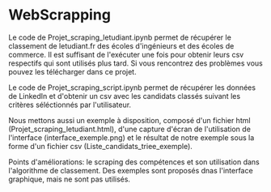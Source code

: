 # WebScrapping

Le code de Projet_scraping_letudiant.ipynb permet de récupérer le classement de letudiant.fr des écoles d'ingénieurs et des écoles de commerce. Il est suffisant de l'exécuter une fois pour obtenir leurs csv respectifs qui sont utilisés plus tard. Si vous rencontrez des problèmes vous pouvez les télécharger dans ce projet.

Le code de Projet_scraping_script.ipynb permet de récupérer les données de LinkedIn et d'obtenir un csv avec les candidats classés suivant les critères séléctionnés par l'utilisateur.

Nous mettons aussi un exemple à disposition, composé d'un fichier html (Projet_scraping_letudiant.html), d'une capture d'écran de l'utilisation de l'interface (interface_exemple.png) et le résultat de notre exemple sous la forme d'un fichier csv (Liste_candidats_triee_exemple).

Points d'améliorations: le scraping des compétences et son utilisation dans l'algorithme de classement. Des exemples sont proposés dnas l'interface graphique, mais ne sont pas utilisés.
